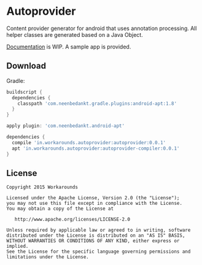 Autoprovider
============

Content provider generator for android that uses annotation processing. All helper classes are generated based on a Java Object.

[Documentation](https://github.com/workarounds/autoprovider/wiki) is WIP. A sample app is provided. 

Download
--------
Gradle:
```groovy
buildscript {
  dependencies {
    classpath 'com.neenbedankt.gradle.plugins:android-apt:1.8'
  }
}

apply plugin: 'com.neenbedankt.android-apt'

dependencies {
  compile 'in.workarounds.autoprovider:autoprovider:0.0.1'
  apt 'in.workarounds.autoprovider:autoprovider-compiler:0.0.1'
}
```

License
-------

    Copyright 2015 Workarounds

    Licensed under the Apache License, Version 2.0 (the "License");
    you may not use this file except in compliance with the License.
    You may obtain a copy of the License at

       http://www.apache.org/licenses/LICENSE-2.0

    Unless required by applicable law or agreed to in writing, software
    distributed under the License is distributed on an "AS IS" BASIS,
    WITHOUT WARRANTIES OR CONDITIONS OF ANY KIND, either express or implied.
    See the License for the specific language governing permissions and
    limitations under the License.


